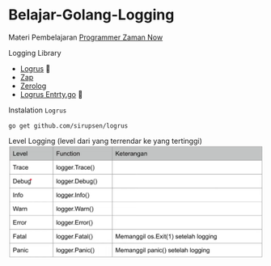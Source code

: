 # Belajar-Golang-Logging

Materi Pembelajaran <a href="https://www.youtube.com/watch?v=mqbJ0GmSu3E&list=PL-CtdCApEFH-0i9dzMzLw6FKVrFWv3QvQ&index=16&ab_channel=ProgrammerZamanNow">Programmer Zaman Now</a>

Logging Library

- <a href="https://github.com/sirupsen/logrus">Logrus</a> 🚀
- <a href="https://github.com/uber-go">Zap</a>
- <a href="https://github.com/rs/zerolog">Zerolog</a>
- <a href="https://github.com/sirupsen/logrus/blob/master/entry.go">Logrus Entrty.go</a> 🚀

Instalation `Logrus`

```golang
go get github.com/sirupsen/logrus
```

Level Logging (level dari yang terrendar ke yang tertinggi)
![Alt text](image.png)

